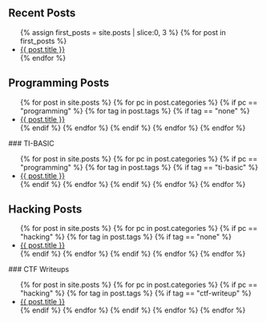 ## Recent Posts
<ul>
{% assign first_posts = site.posts | slice:0, 3 %}
{% for post in first_posts %}
	<li><a href="{{ post.url }}">{{ post.title }}</a></li>
{% endfor %}
</ul>

## Programming Posts
<ul>
{% for post in site.posts %}
    {% for pc in post.categories %}
      {% if pc == "programming" %}
		{% for tag in post.tags %}
		  {% if tag == "none" %}
			<li><a href="{{ post.url }}">{{ post.title }}</a></li>
		  {% endif %}
		{% endfor %}
      {% endif %}
    {% endfor %}
  {% endfor %}
</ul>
### TI-BASIC
<ul>
  {% for post in site.posts %}
    {% for pc in post.categories %}
      {% if pc == "programming" %}
		{% for tag in post.tags %}
		  {% if tag == "ti-basic" %}
			<li><a href="{{ post.url }}">{{ post.title }}</a></li>
		  {% endif %}
		{% endfor %}
      {% endif %}
    {% endfor %}
  {% endfor %}
</ul>

## Hacking Posts
<ul>
  {% for post in site.posts %}
    {% for pc in post.categories %}
      {% if pc == "hacking" %}
		{% for tag in post.tags %}
		  {% if tag == "none" %}
			<li><a href="{{ post.url }}">{{ post.title }}</a></li>
		  {% endif %}
		{% endfor %}
      {% endif %}
    {% endfor %}
  {% endfor %}
</ul>
### CTF Writeups
<ul>
  {% for post in site.posts %}
    {% for pc in post.categories %}
      {% if pc == "hacking" %}
		{% for tag in post.tags %}
		  {% if tag == "ctf-writeup" %}
			<li><a href="{{ post.url }}">{{ post.title }}</a></li>
		  {% endif %}
		{% endfor %}
      {% endif %}
    {% endfor %}
  {% endfor %}
</ul>